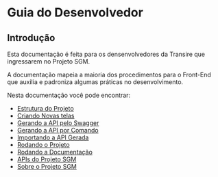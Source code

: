 # Guia do Desenvolvedor

## Introdução

Esta documentação é feita para os densenvolvedores da Transire que ingressarem no Projeto SGM.

A documentação mapeia a maioria dos procedimentos para o Front-End que auxilia e padroniza algumas
práticas no desenvolvimento.

Nesta documentação você pode encontrar:

* [Estrutura do Projeto](struct)
* [Criando Novas telas](createScreen)
* [Gerando a API pelo Swagger](importApi)
* [Gerando a API por Comando](importApi#generating)
* [Importando a API Gerada](importApi#importing)
* [Rodando o Projeto](running)
* [Rodando a Documentação](runningDoc)
* [APIs do Projeto SGM](api)
* [Sobre o Projeto SGM](/about)